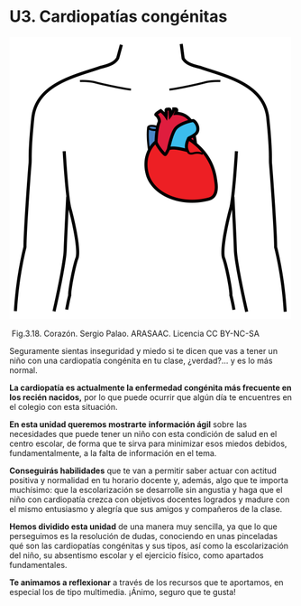# U3. Cardiopatías congénitas


![](img/M3_18.png)


 Fig.3.18. Corazón. Sergio Palao. ARASAAC. Licencia CC BY-NC-SA

Seguramente sientas inseguridad y miedo si te dicen que vas a tener un niño con una cardiopatía congénita en tu clase, ¿verdad?... y es lo más normal.

**La cardiopatía es actualmente la enfermedad congénita más frecuente en los recién nacidos,** por lo que puede ocurrir que algún día te encuentres en el colegio con esta situación.

**En esta unidad queremos mostrarte** **información ágil** sobre las necesidades que puede tener un niño con esta condición de salud en el centro escolar, de forma que te sirva para minimizar esos miedos debidos, fundamentalmente, a la falta de información en el tema.

**Conseguirás habilidades** que te van a permitir saber actuar con actitud positiva y normalidad en tu horario docente y, además, algo que te importa muchísimo: que la escolarización se desarrolle sin angustia y haga que el niño con cardiopatía crezca con objetivos docentes logrados y madure con el mismo entusiasmo y alegría que sus amigos y compañeros de la clase.

**Hemos dividido esta unidad** de una manera muy sencilla, ya que lo que perseguimos es la resolución de dudas, conociendo en unas pinceladas qué son las cardiopatías congénitas y sus tipos, así como la escolarización del niño, su absentismo escolar y el ejercicio físico, como apartados fundamentales.

**Te animamos a reflexionar** a través de los recursos que te aportamos, en especial los de tipo multimedia. ¡Ánimo, seguro que te gusta!

